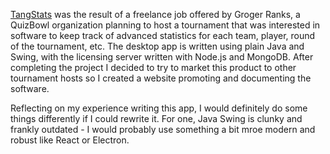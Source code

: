 [TangStats](https://gemeln.github.io/TangStats) was the result of a freelance job offered by Groger Ranks, a QuizBowl organization planning to host a tournament that was interested in software to keep track of advanced statistics for each team, player, round of the tournament, etc. The desktop app is written using plain Java and Swing, with the licensing server written with Node.js and MongoDB. After completing the project I decided to try to market this product to other tournament hosts so I created a website promoting and documenting the software.

Reflecting on my experience writing this app, I would definitely do some things differently if I could rewrite it. For one, Java Swing is clunky and frankly outdated - I would probably use something a bit mroe modern and robust like React or Electron. 